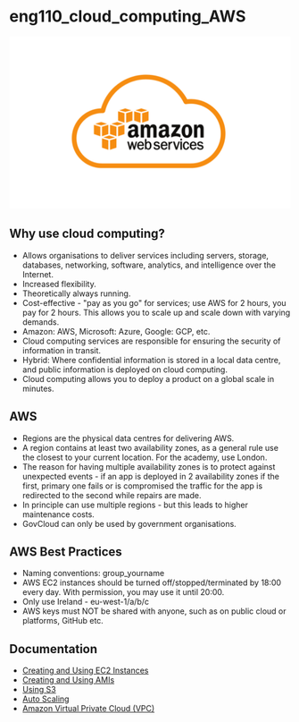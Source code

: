 # eng110_cloud_computing_AWS

![AWS logo](./aws-logo-1024x626.png)

## Why use cloud computing?
- Allows organisations to deliver services including servers, storage, databases, networking, software, analytics, and intelligence over the Internet.
- Increased flexibility.
- Theoretically always running.
- Cost-effective - "pay as you go" for services; use AWS for 2 hours, you pay for 2 hours. This allows you to scale up and scale down with varying demands.
- Amazon: AWS, Microsoft: Azure, Google: GCP, etc.
- Cloud computing services are responsible for ensuring the security of information in transit.
- Hybrid: Where confidential information is stored in a local data centre, and public information is deployed on cloud computing.
- Cloud computing allows you to deploy a product on a global scale in minutes.

## AWS
- Regions are the physical data centres for delivering AWS.
- A region contains at least two availability zones, as a general rule use the closest to your current location. For the academy, use London.
- The reason for having multiple availability zones is to protect against unexpected events - if an app is deployed in 2 availability zones if the first, primary one fails or is compromised the traffic for the app is redirected to the second while repairs are made.
- In principle can use multiple regions - but this leads to higher maintenance costs.
- GovCloud can only be used by government organisations.

## AWS Best Practices
- Naming conventions: group_yourname
- AWS EC2 instances should be turned off/stopped/terminated by 18:00 every day. With permission, you may use it until 20:00.
- Only use Ireland - eu-west-1/a/b/c
- AWS keys must NOT be shared with anyone, such as on public cloud or platforms, GitHub etc.

## Documentation
- [Creating and Using EC2 Instances](./documentation/creating_and_using_EC2_instances.md)
- [Creating and Using AMIs](./documentation/creating_and_using_AMIs.md)
- [Using S3](./documentation/setting_up_S3_bucket.md)
- [Auto Scaling](./documentation/AWS_autoscaling_group.md)
- [Amazon Virtual Private Cloud (VPC)](./documentation/Networking_VPC_Architecture_in_AWS.md)